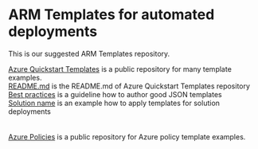 # ARM Templates for automated deployments

This is our suggested ARM Templates repository.

</li><a href="https://github.com/Azure/azure-quickstart-templates">Azure Quickstart Templates</a> is a public repository for many template examples.</li>
<br>
</li><a href="https://github.com/Azure/azure-quickstart-templates#readmemd">README.md</a> is the README.md of Azure Quickstart Templates repository</li>
<br>
</li><a href="https://github.com/Azure/azure-quickstart-templates/blob/master/1-CONTRIBUTION-GUIDE/best-practices.md#best-practices
">Best practices</a> is a guideline how to author good JSON templates</li>
<br>
</li><a href="https://github.com/Azure/azure-quickstart-templates/blob/master/1-CONTRIBUTION-GUIDE/sample-README.md#solution-name">Solution name</a> is an example how to apply templates for solution deployments</li>
<br>
<br>
<br>
</li><a href="https://github.com/Azure/azure-policy/tree/master/samples">Azure Policies</a> is a public repository for Azure policy template examples.</li>

